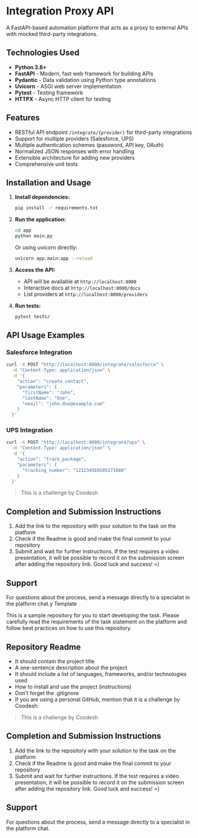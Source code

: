 # Integration Proxy API

A FastAPI-based automation platform that acts as a proxy to external APIs with mocked third-party integrations.

## Technologies Used

- **Python 3.8+**
- **FastAPI** - Modern, fast web framework for building APIs
- **Pydantic** - Data validation using Python type annotations
- **Uvicorn** - ASGI web server implementation
- **Pytest** - Testing framework
- **HTTPX** - Async HTTP client for testing

## Features

- RESTful API endpoint `/integrate/{provider}` for third-party integrations
- Support for multiple providers (Salesforce, UPS)
- Multiple authentication schemes (password, API key, OAuth)
- Normalized JSON responses with error handling
- Extensible architecture for adding new providers
- Comprehensive unit tests

## Installation and Usage

1. **Install dependencies:**

   ```bash
   pip install -r requirements.txt
   ```

2. **Run the application:**

   ```bash
   cd app
   python main.py
   ```
   
   Or using uvicorn directly:

   ```bash
   uvicorn app.main:app --reload
   ```

3. **Access the API:**
   - API will be available at `http://localhost:8000`
   - Interactive docs at `http://localhost:8000/docs`
   - List providers at `http://localhost:8000/providers`

4. **Run tests:**

   ```bash
   pytest tests/
   ```

## API Usage Examples

### Salesforce Integration

```bash
curl -X POST "http://localhost:8000/integrate/salesforce" \
  -H "Content-Type: application/json" \
  -d '{
    "action": "create_contact",
    "parameters": {
      "firstName": "John",
      "lastName": "Doe",
      "email": "john.doe@example.com"
    }
  }'
```

### UPS Integration

```bash
curl -X POST "http://localhost:8000/integrate/ups" \
  -H "Content-Type: application/json" \
  -d '{
    "action": "track_package",
    "parameters": {
      "tracking_number": "1Z12345E0205271688"
    }
  }'
```

> This is a challenge by Coodesh

## Completion and Submission Instructions

1. Add the link to the repository with your solution to the task on the platform
2. Check if the Readme is good and make the final commit to your repository
3. Submit and wait for further instructions. If the test requires a video presentation, it will be possible to record it on the submission screen after adding the repository link. Good luck and success! =)

## Support

For questions about the process, send a message directly to a specialist in the platform chat.y Template

This is a sample repository for you to start developing the task. Please carefully read the requirements of the task statement on the platform and follow best practices on how to use this repository.

## Repository Readme

- It should contain the project title
- A one-sentence description about the project
- It should include a list of languages, frameworks, and/or technologies used
- How to install and use the project (instructions)
- Don't forget the .gitignore
- If you are using a personal GitHub, mention that it is a challenge by Coodesh:

> This is a challenge by Coodesh

## Completion and Submission Instructions
1. Add the link to the repository with your solution to the task on the platform
2. Check if the Readme is good and make the final commit to your repository
3. Submit and wait for further instructions. If the test requires a video presentation, it will be possible to record it on the submission screen after adding the repository link. Good luck and success! =)

## Support

For questions about the process, send a message directly to a specialist in the platform chat.